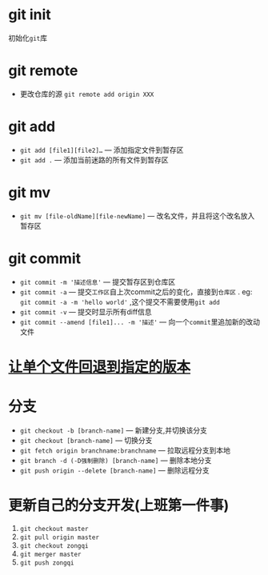 # git init

初始化`git`库

# git remote



- 更改仓库的源  `git remote add origin XXX`



# git add

- `git add [file1][file2]…` — 添加指定文件到暂存区
- `git add .` —  添加当前迷路的所有文件到暂存区



# git mv

- `git mv [file-oldName][file-newName]` — 改名文件，并且将这个改名放入暂存区

# git commit

- `git commit -m '描述信息'` — 提交暂存区到仓库区
- `git commit -a` — 提交`工作区`自上次commit之后的变化，直接到`仓库区` . eg: ` git commit -a -m 'hello world'` ,这个提交不需要使用`git add`
- `git commit -v` — 提交时显示所有diff信息
- `git commit --amend [file1]... -m '描述'` — 向一个`commit`里追加新的改动文件

# [让单个文件回退到指定的版本](http://blog.csdn.net/ikscher/article/details/43851643)



#  分支

-  `git checkout -b [branch-name]` — 新建分支,并切换该分支
-  `git checkout [branch-name]` — 切换分支
-  `git fetch origin branchname:branchname` — 拉取远程分支到本地
-  `git branch -d (-D强制删除) [branch-name]` — 删除本地分支
-  `git push origin --delete [branch-name]` — 删除远程分支


# 更新自己的分支开发(上班第一件事)

1. `git checkout master`
2. `git pull origin master`
3. `git checkout zongqi`
4. `git merger master`
5. `git push zongqi`